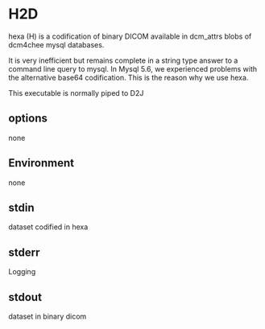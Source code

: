 # H2D

hexa (H) is a codification of binary DICOM available in dcm_attrs blobs of dcm4chee mysql databases.

It is very inefficient but remains complete in a string type answer to a command line query to mysql. In Mysql 5.6, we experienced problems with the alternative base64 codification. This is the reason why we use hexa.

This executable is normally piped to D2J

## options
none

## Environment
none

## stdin
dataset codified in hexa

## stderr
Logging

## stdout
dataset in binary dicom 

